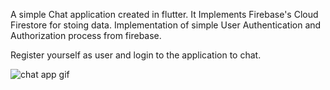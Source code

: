 A simple Chat application created in flutter.
It Implements Firebase's Cloud Firestore for stoing data.
Implementation of simple User Authentication and Authorization process from firebase.

Register yourself as user and login to the application to chat.

![chat app gif](https://user-images.githubusercontent.com/31942766/157203614-9f498024-d692-45fc-ad6f-28ed7c12f5da.gif)
